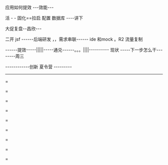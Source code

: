 应用如何提效 ---效能---

活 - - 固化==拉启 配置 数据库  ----讲下   

大促复盘--昌欣---

二开  jsf ------后端研发 ，，需求串联------ ide 和mock 。R2 流量复制

------提效-----|||||-----通兑------。。。||||---------- 现状  -----下一步怎么干--------周三

------------创新 夏令营   ---------  















---------------------------------------



=

=

=

=

=

=

=

=

=

